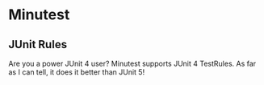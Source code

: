 # Minutest

## JUnit Rules

Are you a power JUnit 4 user? Minutest supports JUnit 4 TestRules. As far as I can tell, it does it better than JUnit 5!

```insert-kotlin core/src/test/kotlin/com/oneeyedmen/Minutest/examples/JUnitRulesExampleTests.kt
```